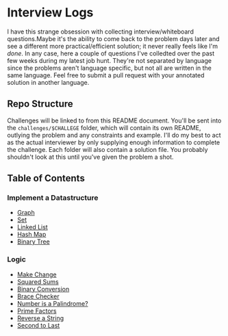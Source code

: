 # Interview Logs

I have this strange obsession with collecting interview/whiteboard questions.Maybe it's the ability to come back to the problem days later and see a different more practical/efficient solution; it never really feels like I'm _done_. In any case, here a couple of questions I've colledted over the past few weeks during my latest job hunt. They're not separated by language since the problems aren't language specific, but not all are written in the same language. Feel free to submit a pull request with your annotated solution in another language.

## Repo Structure

Challenges will be linked to from this README document. You'll be sent into the `challenges/$CHALLEGE` folder, which will contain its own README, outlying the problem and any constraints and example. I'll do my best to act as the actual interviewer by only supplying enough information to complete the challenge. Each folder will also contain a solution file. You probably shouldn't look at this until you've given the problem a shot.

## Table of Contents

### Implement a Datastructure
- [Graph]()
- [Set](./questions/implement_a_set)
- [Linked List]()
- [Hash Map]()
- [Binary Tree]()

### Logic
- [Make Change]()
- [Squared Sums]()
- [Binary Conversion]()
- [Brace Checker]()
- [Number is a Palindrome?]()
- [Prime Factors]()
- [Reverse a String]()
- [Second to Last]()
